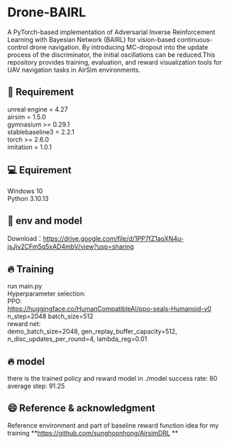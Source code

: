 # Drone-BAIRL
A PyTorch-based implementation of Adversarial Inverse Reinforcement Learning with Bayesian Network (BAIRL) for vision-based continuous-control drone navigation.
By introducing MC-dropout into the update process of the discriminator, the initial oscillations can be reduced.This repository provides training, evaluation, and reward visualization tools for UAV navigation tasks in AirSim environments.

## 🚀 Requirement
unreal engine = 4.27<br>
airsim = 1.5.0<br>
gymnasium >= 0.29.1<br>
stablebaseline3 = 2.2.1<br>
torch >= 2.6.0<br>
imitation = 1.0.1<br>

## 💻 Equirement
Windows 10<br>
Python 3.10.13<br>

## 🔌 env and model
Download：https://drive.google.com/file/d/1PP7fZ1aoXN4u-jsJjv2CFm5q5xAD4mbV/view?usp=sharing <br>

## 🔥 Training

run main.py<br>
Hyperparameter selection: <br>
PPO: <br> https://huggingface.co/HumanCompatibleAI/ppo-seals-Humanoid-v0<br> n_step=2048 batch_size=512 <br>
reward net: <br> demo_batch_size=2048, gen_replay_buffer_capacity=512, n_disc_updates_per_round=4, lambda_reg=0.01<br>

## 🔥 model

there is the trained policy and reward model in ./model success rate: 80 average step: 91.25

## 😄 Reference & acknowledgment

Reference environment and part of baseline reward function idea for my training **https://github.com/sunghoonhong/AirsimDRL **
